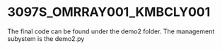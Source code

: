 # 3097S_OMRRAY001_KMBCLY001

The final code can be found under the demo2 folder.
The management subystem is the demo2.py
